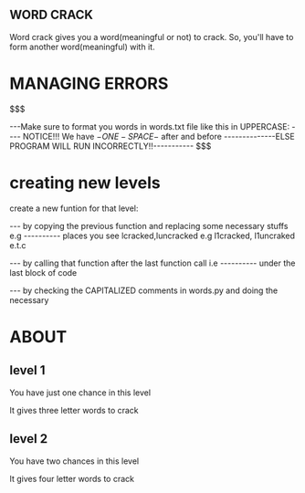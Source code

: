 ## WORD CRACK
Word crack gives you a word(meaningful or not) to crack. So, you'll have to form another word(meaningful) with it. 

# MANAGING ERRORS
$$$ 

---Make sure to format you words in words.txt file like this in UPPERCASE:
<CRACKED> - <UNCRACKED>
--- NOTICE!!! We have $-ONE-SPACE-$ after <CRACKED> and before <UNCRACKED>
--------------ELSE PROGRAM WILL RUN INCORRECTLY!!-----------
$$$

# creating new levels
create a new funtion for that level:

--- by copying the previous function and replacing some necessary stuffs e.g
---------- places you see l<level>cracked,l<level>uncracked e.g l1cracked, l1uncraked e.t.c

--- by calling that function after the last function call i.e 
---------- under the last block of code 

--- by checking the CAPITALIZED comments in words.py and doing the necessary


# ABOUT
## level 1

You have just one chance in this level

It gives three letter words to crack 


## level 2

You have two chances in this level

It gives four letter words to crack



